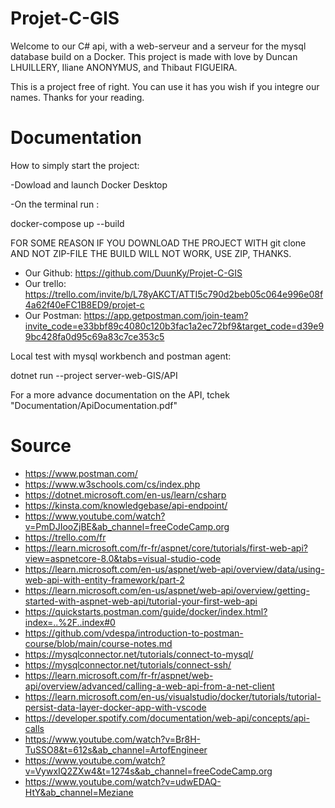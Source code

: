 # Projet-C-GIS

Welcome to our C# api, with a web-serveur and a serveur for the mysql database build on a Docker.
This project is made with love by Duncan LHUILLERY, Iliane ANONYMUS, and Thibaut FIGUEIRA.

This is a project free of right. You can use it has you wish if you integre our names. Thanks for your reading.

# Documentation

How to simply start the project:

-Dowload and launch Docker Desktop

-On the terminal run :

docker-compose up --build

FOR SOME REASON IF YOU DOWNLOAD THE PROJECT WITH git clone AND NOT ZIP-FILE THE BUILD WILL NOT WORK, USE ZIP, THANKS.

- Our Github: https://github.com/DuunKy/Projet-C-GIS
- Our trello: https://trello.com/invite/b/L78yAKCT/ATTI5c790d2beb05c064e996e08f4a62f40eFC1B8ED9/projet-c
- Our Postman: https://app.getpostman.com/join-team?invite_code=e33bbf89c4080c120b3fac1a2ec72bf9&target_code=d39e99bc428fa0d95c69a83c7ce353c5

Local test with mysql workbench and postman agent:

dotnet run --project server-web-GIS/API

For a more advance documentation on the API, tchek "Documentation/ApiDocumentation.pdf"

# Source

- https://www.postman.com/
- https://www.w3schools.com/cs/index.php
- https://dotnet.microsoft.com/en-us/learn/csharp
- https://kinsta.com/knowledgebase/api-endpoint/
- https://www.youtube.com/watch?v=PmDJIooZjBE&ab_channel=freeCodeCamp.org
- https://trello.com/fr
- https://learn.microsoft.com/fr-fr/aspnet/core/tutorials/first-web-api?view=aspnetcore-8.0&tabs=visual-studio-code
- https://learn.microsoft.com/en-us/aspnet/web-api/overview/data/using-web-api-with-entity-framework/part-2
- https://learn.microsoft.com/en-us/aspnet/web-api/overview/getting-started-with-aspnet-web-api/tutorial-your-first-web-api
- https://quickstarts.postman.com/guide/docker/index.html?index=..%2F..index#0
- https://github.com/vdespa/introduction-to-postman-course/blob/main/course-notes.md
- https://mysqlconnector.net/tutorials/connect-to-mysql/
- https://mysqlconnector.net/tutorials/connect-ssh/
- https://learn.microsoft.com/fr-fr/aspnet/web-api/overview/advanced/calling-a-web-api-from-a-net-client
- https://learn.microsoft.com/en-us/visualstudio/docker/tutorials/tutorial-persist-data-layer-docker-app-with-vscode
- https://developer.spotify.com/documentation/web-api/concepts/api-calls
- https://www.youtube.com/watch?v=Br8H-TuSSO8&t=612s&ab_channel=ArtofEngineer
- https://www.youtube.com/watch?v=VywxIQ2ZXw4&t=1274s&ab_channel=freeCodeCamp.org
- https://www.youtube.com/watch?v=udwEDAQ-HtY&ab_channel=Meziane

